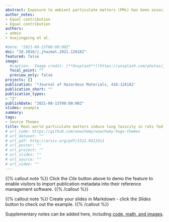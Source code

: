 ```yaml
---
abstract: Exposure to ambient particulate matters (PMs) has been associated with a variety of lung diseases, and high-fat diet (HFD) was reported to exacerbate PM-induced lung dysfunction. However, the underlying mechanisms for the combined effects of HFD and PM on lung functions remain poorly unraveled. By performing a comparative proteomic analysis, the current study investigated the global changes of histone post-translational modifications (PTMs) in rat lung exposed to long-term, real-world PMs. In result, after PM exposure the abundance of four individual histone PTMs (1 down-regulated and 3 up-regulated) and six combinatorial PTMs (1 down-regulated and 5 up-regulated) were significantly altered in HFD-fed rats while only one individual PTM was changed in rats with normal diet (ND) feeding. Histones H3K18ac, H4K8ac and H4K12ac were reported to be associated with DNA damage response, and we found that these PTMs were enhanced by PM in HFD-fed rats. Together with the elevated DNA damage levels in rat lungs following PM and HFD co-exposure, we demonstrate that PM exposure combined with HFD could induce lung injury through altering more histone modifications accompanied by DNA damage. Overall, these ﬁndings will augment our knowledge of the epigenetic mechanisms for pulmonary toxicity caused by ambient PM and HFD exposure.
author_notes:
- Equal contribution
- Equal contribution
authors:
- admin
- Xuejingping et al.

#date: "2021-08-15T00:00:00Z"
doi: "10.1016/j.jhazmat.2021.126182"
featured: false
image:
  #caption: 'Image credit: [**Unsplash**](https://unsplash.com/photos/jdD8gXaTZsc)'
  focal_point: ""
  preview_only: false
projects: []
publication: '*Journal of Hazardous Materials, 416:126182'
publication_short: ""
publication_types:
- "2"
publishDate: "2021-08-15T00:00:00Z"
slides: example
summary: 
tags:
- Source Themes
title: Real-world particulate matters induce lung toxicity in rats fed with a high-fat diet,Evidence of histone modifications
# url_code: https://github.com/wowchemy/wowchemy-hugo-themes
# url_dataset: ""
# url_pdf: http://arxiv.org/pdf/1512.04133v1
# url_poster: ""
# url_project: ""
# url_slides: ""
# url_source: ""
# url_video: ""
---
```


{{% callout note %}}
Click the *Cite* button above to demo the feature to enable visitors to import publication metadata into their reference management software.
{{% /callout %}}

{{% callout note %}}
Create your slides in Markdown - click the *Slides* button to check out the example.
{{% /callout %}}

Supplementary notes can be added here, including [code, math, and images](https://wowchemy.com/docs/writing-markdown-latex/).

